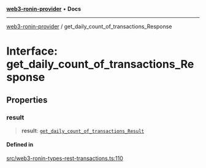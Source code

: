 [**web3-ronin-provider**](../README.md) • **Docs**

***

[web3-ronin-provider](../globals.md) / get\_daily\_count\_of\_transactions\_Response

# Interface: get\_daily\_count\_of\_transactions\_Response

## Properties

### result

> **result**: [`get_daily_count_of_transactions_Result`](get_daily_count_of_transactions_Result.md)

#### Defined in

[src/web3-ronin-types-rest-transactions.ts:110](https://github.com/chuacw/web3-ronin-provider/blob/8f8ec8edfaa82f0741161cc9ab238177f2999ade/src/web3-ronin-types-rest-transactions.ts#L110)
